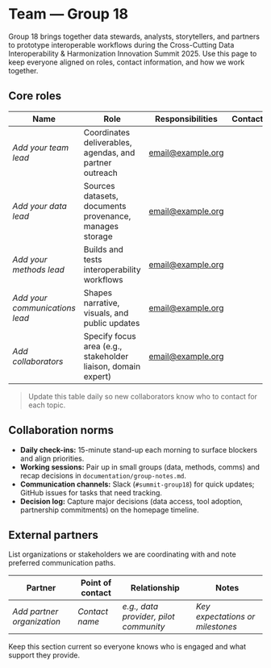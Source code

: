 # Team — Group 18

Group 18 brings together data stewards, analysts, storytellers, and partners to prototype interoperable workflows during the Cross-Cutting Data Interoperability & Harmonization Innovation Summit 2025. Use this page to keep everyone aligned on roles, contact information, and how we work together.

## Core roles

| Name | Role | Responsibilities | Contact |
|------|------|------------------|---------|
| _Add your team lead_ | Coordinates deliverables, agendas, and partner outreach | email@example.org |
| _Add your data lead_ | Sources datasets, documents provenance, manages storage | email@example.org |
| _Add your methods lead_ | Builds and tests interoperability workflows | email@example.org |
| _Add your communications lead_ | Shapes narrative, visuals, and public updates | email@example.org |
| _Add collaborators_ | Specify focus area (e.g., stakeholder liaison, domain expert) | email@example.org |

> Update this table daily so new collaborators know who to contact for each topic.

## Collaboration norms

- **Daily check-ins:** 15-minute stand-up each morning to surface blockers and align priorities.
- **Working sessions:** Pair up in small groups (data, methods, comms) and recap decisions in `documentation/group-notes.md`.
- **Communication channels:** Slack (`#summit-group18`) for quick updates; GitHub issues for tasks that need tracking.
- **Decision log:** Capture major decisions (data access, tool adoption, partnership commitments) on the homepage timeline.

## External partners

List organizations or stakeholders we are coordinating with and note preferred communication paths.

| Partner | Point of contact | Relationship | Notes |
|---------|-----------------|--------------|-------|
| _Add partner organization_ | _Contact name_ | _e.g., data provider, pilot community_ | _Key expectations or milestones_ |

Keep this section current so everyone knows who is engaged and what support they provide.
